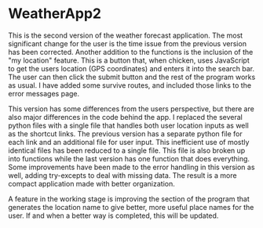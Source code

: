 # WeatherApp2

This is the second version of the weather forecast application.
The most significant change for the user is the time issue from the previous version has been corrected. Another addition to the functions is the inclusion of the "my location" feature. This is a button that, when chicken, uses JavaScript to get the users location (GPS coordinates) and enters it into the search bar. The user can then click the submit button and the rest of the program works as usual. I have added some survive routes, and included those links to the error messages page.


 This version has some differences from the users perspective, but there are also major differences in the code behind the app. I replaced the several python files with a single file that handles both user location inputs as well as the shortcut links. The previous version has a separate python file for each link and an additional file for user input. This inefficient use of mostly identical files has been reduced to a single file. This file is also broken up into functions while the last version has one function that does everything. Some improvements have been made to the error handling in this version as well, adding try-excepts to deal with missing data. The result is a more compact application made with better organization. 

A feature in the working stage is improving the section of the program that generates the location name to give better, more useful place names for the user. If and when a better way is completed, this will be updated. 
